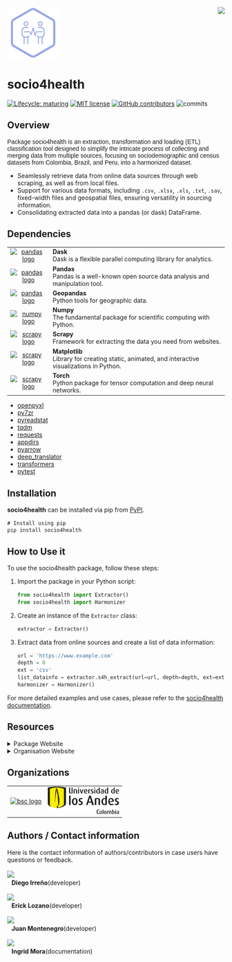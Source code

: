 
<a href="https://www.harmonize-tools.org/">
    <img height="120" align="right" src="https://harmonize-tools.github.io/harmonize-logo.png" />
</a>

<a href="https://harmonize-tools.github.io/socio4health/">
    <img height="120" src="https://raw.githubusercontent.com/harmonize-tools/socio4health/main/docs/source/_static/image.png" />
</a>

# socio4health
                                                             
<!-- badges: start -->

[![Lifecycle:
maturing](https://img.shields.io/badge/lifecycle-experimental-orange.svg)](https://lifecycle.r-lib.org/articles/stages.html#experimental)
[![MIT
license](https://img.shields.io/badge/License-MIT-blue.svg)](https://github.com/harmonize-tools/socio4health/blob/main/LICENSE.md/)
[![GitHub
contributors](https://img.shields.io/github/contributors/harmonize-tools/socio4health)](https://github.com/harmonize-tools/socio4health/graphs/contributors)
![commits](https://badgen.net/github/commits/harmonize-tools/socio4health/main)
<!-- badges: end -->

## Overview  
<p style="font-family: Arial, sans-serif; font-size: 14px;">
  Package socio4health is an extraction, transformation and loading (ETL)  classification tool designed to simplify the intricate process of collecting and merging data from multiple sources, focusing on sociodemographic and census datasets from Colombia, Brazil, and Peru, into a harmonized dataset.
</p>

- Seamlessly retrieve data from online data sources through web scraping, as well as from local files.
- Support for various data formats, including `.csv`, `.xlsx`, `.xls`, `.txt`, `.sav`, fixed-width files and geospatial files, ensuring versatility in sourcing information.
- Consolidating extracted data into a pandas (or dask) DataFrame.



## Dependencies

<table>
  <tr>
    <td align="center">
      <a href="https://www.dask.org/" target="_blank">
        <img src="https://avatars.githubusercontent.com/u/17131925?s=200&v=4" height="50" alt="pandas logo">
      </a>
    </td>
    <td align="left">
      <strong>Dask</strong><br>
     Dask is a flexible parallel computing library for analytics.<br>
    </td>
  </tr>
  <tr>
    <td align="center">
      <a href="https://pandas.pydata.org/" target="_blank">
        <img src="https://avatars.githubusercontent.com/u/21206976?s=280&v=4" height="50" alt="pandas logo">
      </a>
    </td>
    <td align="left">
      <strong>Pandas</strong><br>
      Pandas is a well-known open source data analysis and manipulation tool.<br>
    </td>
  </tr>
  <tr>
    <td align="center">
      <a href="https://geopandas.org/" target="_blank">
        <img src="https://avatars.githubusercontent.com/u/8130715?s=48&v=4" height="50" alt="pandas logo">
      </a>
    </td>
    <td align="left">
      <strong>Geopandas</strong><br>
     Python tools for geographic data.<br>
    </td>
  </tr>
  <tr>
    <td align="center">
      <a href="https://numpy.org/" target="_blank">
        <img src="https://avatars.githubusercontent.com/u/288276?s=48&v=4" height="50" alt="numpy logo">
      </a>
    </td>
    <td align="left">
      <strong>Numpy</strong><br>
      The fundamental package for scientific computing with Python.<br>
    </td>
  </tr>
  <tr>
    <td align="center">
      <a href="https://scrapy.org/" target="_blank">
        <img src="https://avatars.githubusercontent.com/u/733635?s=48&v=4" height="50" alt="scrapy logo">
      </a>
    </td>
    <td align="left">
      <strong>Scrapy</strong><br>
      Framework for extracting the data you need from websites.<br>
    </td>
  </tr>
  <tr>
    <td align="center">
      <a href="https://matplotlib.org/" target="_blank">
        <img src="https://avatars.githubusercontent.com/u/215947?s=48&v=4" height="50" alt="scrapy logo">
      </a>
    </td>
    <td align="left">
      <strong>Matplotlib</strong><br>
      Library for creating static, animated, and interactive visualizations in Python.<br>
    </td>
  </tr>
  <tr>
    <td align="center">
      <a href="https://pytorch.org/" target="_blank">
        <img src="https://avatars.githubusercontent.com/u/21003710?s=48&v=4" height="50" alt="scrapy logo">
      </a>
    </td>
    <td align="left">
      <strong>Torch</strong><br>
      Python package for tensor computation and deep neural networks.<br>
    </td>
  </tr>
</table>

- <a href="https://openpyxl.readthedocs.io/en/stable/">openpyxl</a>
- <a href="https://py7zr.readthedocs.io/en/latest/">py7zr</a>
- <a href="https://pypi.org/project/pyreadstat/">pyreadstat</a>
- <a href="https://tqdm.github.io/">tqdm</a>
- <a href="https://requests.readthedocs.io/en/latest/">requests</a>
- <a href="https://pypi.org/project/appdirs/">appdirs</a>
- <a href="https://pypi.org/project/pyarrow/">pyarrow</a>
- <a href="https://pypi.org/project/deep-translator/">deep_translator</a>
- <a href="https://pypi.org/project/transformers/">transformers</a>
- <a href="https://pypi.org/project/pytest/">pytest</a>

## Installation

**socio4health** can be installed via pip from [PyPI](https://pypi.org/project/socio4health/).

``` CMD
# Install using pip
pip install socio4health
```

## How to Use it

To use the socio4health package, follow these steps:

1. Import the package in your Python script:

   ```python
   from socio4health import Extractor()
   from socio4health import Harmonizer
   
   ```
2. Create an instance of the `Extractor` class:

   ```python
   extractor = Extractor()
   ```

3. Extract data from online sources and create a list of data information:

   ```python
   url = 'https://www.example.com'
   depth = 0
   ext = 'csv'
   list_datainfo = extractor.s4h_extract(url=url, depth=depth, ext=ext)
   harmonizer = Harmonizer()
   ```

For more detailed examples and use cases, please refer to the [socio4health documentation](https://harmonize-tools.github.io/socio4health/).

## Resources

<details>
<summary>
Package Website
</summary>

The [socio4health website](https://harmonize-tools.github.io/socio4health/) package website includes **API reference**, **user guide**, and **examples**. The site mainly concerns the release version, but you can also find documentation for the latest development version.

</details>
<details>
<summary>
Organisation Website
</summary>

[Harmonize](https://www.harmonize-tools.org/) is an international project that develops cost-effective and reproducible digital tools for stakeholders in Latin America and the Caribbean (LAC) affected by a changing climate. These stakeholders include cities, small islands, highlands, and the Amazon rainforest.

The project consists of resources and [tools](https://harmonize-tools.github.io/) developed in conjunction with different teams from Brazil, Colombia, Dominican Republic, Peru, and Spain.

</details>

## Organizations

<table>
  <tr>
    <td align="center">
      <a href="https://www.bsc.es/" target="_blank">
        <img src="https://imgs.search.brave.com/t_FUOTCQZmDh3ddbVSX1LgHYq4mzCxvVA8U_YHywMTc/rs:fit:500:0:0/g:ce/aHR0cHM6Ly9zb21t/YS5lcy93cC1jb250/ZW50L3VwbG9hZHMv/MjAyMi8wNC9CU0Mt/Ymx1ZS1zbWFsbC5q/cGc" height="64" alt="bsc logo">
      </a>
    </td>
    <td align="center">
      <a href="https://uniandes.edu.co/" target="_blank">
        <img src="https://raw.githubusercontent.com/harmonize-tools/socio4health/refs/heads/main/docs/img/uniandes.png" height="64" alt="uniandes logo">
      </a>
    </td>
  </tr>
</table>


## Authors / Contact information

Here is the contact information of authors/contributors in case users have questions or feedback.
</br>
</br>
<a href="https://github.com/dirreno">
  <img src="https://avatars.githubusercontent.com/u/39099417?v=4" style="width: 50px; height: auto;" />
</a>
<span style="display: flex; align-items: center; margin-left: 10px;">
  <strong>Diego Irreño</strong> (developer)
</span>
</br>
<a href="https://github.com/Ersebreck">
  <img src="https://avatars.githubusercontent.com/u/81669194?v=4" style="width: 50px; height: auto;" />
</a>
<span style="display: flex; align-items: center; margin-left: 10px;">
  <strong>Erick Lozano</strong> (developer)
</span>
</br>
<a href="https://github.com/Juanmontenegro99">
  <img src="https://avatars.githubusercontent.com/u/60274234?v=4" style="width: 50px; height: auto;" />
</a>
<span style="display: flex; align-items: center; margin-left: 10px;">
  <strong>Juan Montenegro</strong> (developer)
</span>
</br>
<a href="https://github.com/ingridvmoras">
  <img src="https://avatars.githubusercontent.com/u/91691844?s=400&u=945efa0d09fcc25d1e592d2a9fddb984fdc6ceea&v=4" style="width: 50px; height: auto;" />
</a>
<span style="display: flex; align-items: center; margin-left: 10px;">
  <strong>Ingrid Mora</strong> (documentation)
</span>

